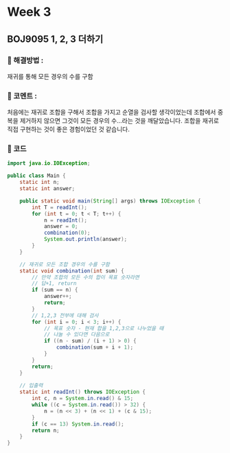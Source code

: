 # Week 3
## BOJ9095 1, 2, 3 더하기
### 🎈 해결방법 :
재귀를 통해 모든 경우의 수를 구함

### 💬 코멘트 :
처음에는 재귀로 조합을 구해서 조합을 가지고 순열을 검사할 생각이었는데 조합에서 중복을 제거하지 않으면 그것이 모든 경우의 수...라는 것을 깨달았습니다. 조합을 재귀로 직접 구현하는 것이 좋은 경험이었던 것 같습니다.

### 📄 코드
```java
import java.io.IOException;

public class Main {
	static int n;
	static int answer;

	public static void main(String[] args) throws IOException {
		int T = readInt();
		for (int t = 0; t < T; t++) {
			n = readInt();
			answer = 0;
			combination(0);
			System.out.println(answer);
		}
	}

	// 재귀로 모든 조합 경우의 수를 구함
	static void combination(int sum) {
		// 만약 조합의 모든 수의 합이 목표 숫자라면
		// 답+1, return
		if (sum == n) {
			answer++;
			return;
		}
		// 1,2,3 전부에 대해 검사
		for (int i = 0; i < 3; i++) {
			// 목표 숫자 - 현재 합을 1,2,3으로 나누었을 때
			// 나눌 수 있다면 다음으로
			if ((n - sum) / (i + 1) > 0) {
				combination(sum + i + 1);
			}
		}
		return;
	}
	
	// 입출력
	static int readInt() throws IOException {
		int c, n = System.in.read() & 15;
		while ((c = System.in.read()) > 32) {
			n = (n << 3) + (n << 1) + (c & 15);
		}
		if (c == 13) System.in.read();
		return n;
	}
}
```